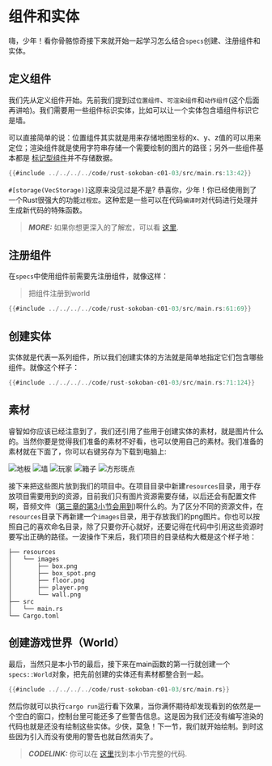 # 组件和实体
嗨，少年！看你骨骼惊奇接下来就开始一起学习怎么结合`specs`创建、注册组件和实体。

## 定义组件
我们先从定义组件开始。先前我们提到过`位置组件`、`可渲染组件`和`动作组件`(这个后面再讲哈)。我们需要用一些组件标识实体，比如可以让一个实体包含墙组件标识它是墙。

可以直接简单的说：位置组件其实就是用来存储地图坐标的x、y、z值的可以用来定位；渲染组件就是使用字符串存储一个需要绘制的图片的路径；另外一些组件基本都是 [标记型组件](https://specs.amethyst.rs/docs/tutorials/11_advanced_component.html?highlight=marker#marker-components)并不存储数据。


```rust
{{#include ../../../../code/rust-sokoban-c01-03/src/main.rs:13:42}}
```

`#[storage(VecStorage)]`这原来没见过是不是? 恭喜你，少年！你已经使用到了一个Rust很强大的功能`过程宏`。这种宏是一些可以在代码`编译时`对代码进行处理并生成新代码的特殊函数。

> **_MORE:_**  如果你想更深入的了解宏，可以看 [这里](https://doc.rust-lang.org/book/ch19-06-macros.html).

## 注册组件
在`specs`中使用组件前需要先注册组件，就像这样：

> 把组件注册到world

```rust
{{#include ../../../../code/rust-sokoban-c01-03/src/main.rs:61:69}}
```

## 创建实体
实体就是代表一系列组件，所以我们创建实体的方法就是简单地指定它们包含哪些组件。就像这个样子：

```rust
{{#include ../../../../code/rust-sokoban-c01-03/src/main.rs:71:124}}
```

## 素材

睿智如你应该已经注意到了，我们还引用了些用于创建实体的素材，就是图片什么的。当然你要是觉得我们准备的素材不好看，也可以使用自己的素材。我们准备的素材就在下面了，你可以右键另存为下载到电脑上:

![地板](../images/floor.png)
![墙](../images/wall.png)
![玩家](../images/player.png)
![箱子](../images/box.png)
![方形斑点](../images/box_spot.png)

接下来把这些图片放到我们的项目中。在项目目录中新建`resources`目录，用于存放项目需要用到的资源，目前我们只有图片资源需要存储，以后还会有配置文件啊，音频文件（[第三章的第3小节会用到](/c03-03-sounds-events.html))啊什么的。为了区分不同的资源文件，在`resources`目录下再新建一个`images`目录，用于存放我们的png图片。你也可以按照自己的喜欢命名目录，除了只要你开心就好，还要记得在代码中引用这些资源时要写出正确的路径。一波操作下来后，我们项目的目录结构大概是这个样子地：

```
├── resources
│   └── images
│       ├── box.png
│       ├── box_spot.png
│       ├── floor.png
│       ├── player.png
│       └── wall.png
├── src
│   └── main.rs
└── Cargo.toml
```

## 创建游戏世界（World）
最后，当然只是本小节的最后，接下来在main函数的第一行就创建一个`specs::World`对象，把先前创建的实体还有素材都整合到一起。

```rust
{{#include ../../../../code/rust-sokoban-c01-03/src/main.rs}}
```

然后你就可以执行`cargo run`运行看下效果，当你满怀期待却发现看到的依然是一个空白的窗口，控制台里可能还多了些警告信息。这是因为我们还没有编写渲染的代码也就是还没有绘制这些实体。少侠，莫急！下一节，我们就开始绘制。到时这些因为引入而没有使用的警告也就自然消失了。

> **_CODELINK:_**  你可以在 [这里](https://github.com/iolivia/rust-sokoban/tree/master/code/rust-sokoban-c01-03)找到本小节完整的代码.
